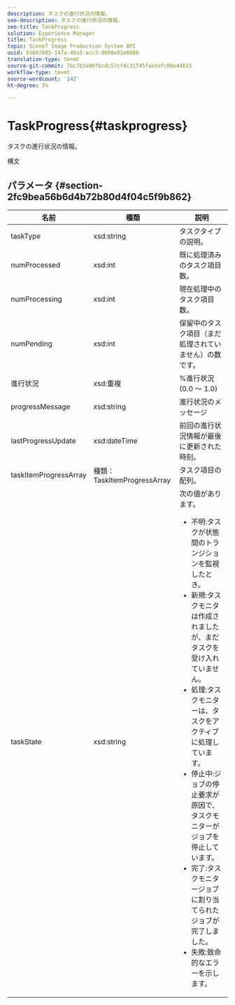 ```yaml
---
description: タスクの進行状況の情報。
seo-description: タスクの進行状況の情報。
seo-title: TaskProgress
solution: Experience Manager
title: TaskProgress
topic: Scene7 Image Production System API
uuid: b3b67803-147a-48a3-acc3-d608e01e0800
translation-type: tm+mt
source-git-commit: 7bc7b3a86fbcdc57cfdc31745fae3afc06e44b15
workflow-type: tm+mt
source-wordcount: '142'
ht-degree: 3%

---
```



# TaskProgress{#taskprogress}

タスクの進行状況の情報。

構文

## パラメータ {#section-2fc9bea56b6d4b72b80d4f04c5f9b862}

<table id="table_04100BB8ABD84EF68B0A7CE3AD946414"> 
 <thead> 
  <tr> 
   <th colname="col1" class="entry"> 名前 </th> 
   <th colname="col2" class="entry"> 種類 </th> 
   <th colname="col3" class="entry"> 説明 </th> 
  </tr> 
 </thead>
 <tbody> 
  <tr> 
   <td colname="col1"> <span class="codeph"> <span class="varname"> taskType</span> </span> </td> 
   <td colname="col2"> <span class="codeph"> xsd:string</span> </td> 
   <td colname="col3"> タスクタイプの説明。 </td> 
  </tr> 
  <tr> 
   <td colname="col1"> <span class="codeph"> <span class="varname"> numProcessed</span> </span> </td> 
   <td colname="col2"> <span class="codeph"> xsd:int</span> </td> 
   <td colname="col3"> 既に処理済みのタスク項目数。 </td> 
  </tr> 
  <tr> 
   <td colname="col1"> <span class="codeph"> <span class="varname"> numProcessing</span> </span> </td> 
   <td colname="col2"> <span class="codeph"> xsd:int</span> </td> 
   <td colname="col3"> 現在処理中のタスク項目数。 </td> 
  </tr> 
  <tr> 
   <td colname="col1"> <span class="codeph"> <span class="varname"> numPending</span> </span> </td> 
   <td colname="col2"> <span class="codeph"> xsd:int</span> </td> 
   <td colname="col3"> 保留中のタスク項目（まだ処理されていません）の数です。 </td> 
  </tr> 
  <tr> 
   <td colname="col1"> <span class="codeph"> <span class="varname"> 進行状況</span> </span> </td> 
   <td colname="col2"> <span class="codeph"> xsd:重複</span> </td> 
   <td colname="col3"> %進行状況(0.0 ～ 1.0) </td> 
  </tr> 
  <tr> 
   <td colname="col1"> <span class="codeph"> <span class="varname"> progressMessage</span> </span> </td> 
   <td colname="col2"> <span class="codeph"> xsd:string</span> </td> 
   <td colname="col3"> 進行状況のメッセージ </td> 
  </tr> 
  <tr> 
   <td colname="col1"> <span class="codeph"> <span class="varname"> lastProgressUpdate</span> </span> </td> 
   <td colname="col2"> <span class="codeph"> xsd:dateTime</span> </td> 
   <td colname="col3"> 前回の進行状況情報が最後に更新された時刻。 </td> 
  </tr> 
  <tr> 
   <td colname="col1"> <span class="codeph"> <span class="varname"> taskItemProgressArray</span> </span> </td> 
   <td colname="col2"> <span class="codeph"> 種類：TaskItemProgressArray</span> </td> 
   <td colname="col3"> タスク項目の配列。 </td> 
  </tr> 
  <tr> 
   <td colname="col1"> <span class="codeph"> <span class="varname"> taskState</span> </span> </td> 
   <td colname="col2"> <span class="codeph"> xsd:string</span> </td> 
   <td colname="col3">次の値があります。 
    <ul id="ul_BD00DC855B1D42748204E8BCA81FD4BF">
     <li id="li_01FE691763B3465DBF3402E7CDEA50C3"><span class="codeph"> 不明</span>:タスクが状態間のトランジションを監視したとき。 </li>
     <li id="li_AA2D1F9ADDE84B54A85C7E7830D3A0C9"><span class="codeph"> 新規</span>:タスクモニタは作成されましたが、まだタスクを受け入れていません。 </li>
     <li id="li_76D667D21BDF4FADA6A266A7EB4DC6EE"><span class="codeph"> 処理</span>:タスクモニターは、タスクをアクティブに処理しています。 </li>
     <li id="li_3813B2178D7143DEB91804A6C5FF3902"><span class="codeph"> 停止中</span>:ジョブの停止要求が原因で、タスクモニターがジョブを停止しています。 </li>
     <li id="li_41C2E774FC504B58BD6736119AE9C0AE"><span class="codeph"> 完了</span>:タスクモニタージョブに割り当てられたジョブが完了しました。 </li>
     <li id="li_EB2322BB11314B97998D467F4620ED2E"><span class="codeph"> 失敗</span>:致命的なエラーを示します。 </li>
    </ul></td> 
  </tr> 
 </tbody> 
</table>

